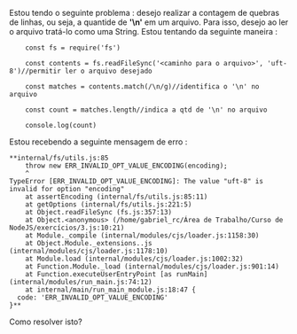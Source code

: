 Estou tendo o seguinte problema : desejo realizar a contagem de quebras de linhas, ou seja, a quantide de **'\n'** em um arquivo. Para isso, desejo ao ler o arquivo tratá-lo como uma String. Estou tentando da seguinte maneira : 

        const fs = require('fs') 
        
        const contents = fs.readFileSync('<caminho para o arquivo>', 'uft-8')//permitir ler o arquivo desejado
        
        const matches = contents.match(/\n/g)//identifica o '\n' no arquivo
        
        const count = matches.length//indica a qtd de '\n' no arquivo
    
        console.log(count)

Estou recebendo a seguinte mensagem de erro : 

    **internal/fs/utils.js:85
        throw new ERR_INVALID_OPT_VALUE_ENCODING(encoding);
        ^
    TypeError [ERR_INVALID_OPT_VALUE_ENCODING]: The value "uft-8" is invalid for option "encoding"
        at assertEncoding (internal/fs/utils.js:85:11)
        at getOptions (internal/fs/utils.js:221:5)
        at Object.readFileSync (fs.js:357:13)
        at Object.<anonymous> (/home/gabriel_rc/Área de Trabalho/Curso de NodeJS/exercícios/3.js:10:21)
        at Module._compile (internal/modules/cjs/loader.js:1158:30)
        at Object.Module._extensions..js (internal/modules/cjs/loader.js:1178:10)
        at Module.load (internal/modules/cjs/loader.js:1002:32)
        at Function.Module._load (internal/modules/cjs/loader.js:901:14)
        at Function.executeUserEntryPoint [as runMain] (internal/modules/run_main.js:74:12)
        at internal/main/run_main_module.js:18:47 {
      code: 'ERR_INVALID_OPT_VALUE_ENCODING'
    }**

Como resolver isto?


